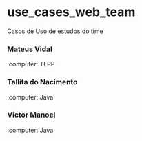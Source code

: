 # use_cases_web_team
Casos de Uso de estudos do time

### Mateus Vidal
<p>:computer: TLPP

### Tallita do Nacimento 
<p>:computer: Java

### Victor Manoel
<p>:computer: Java
